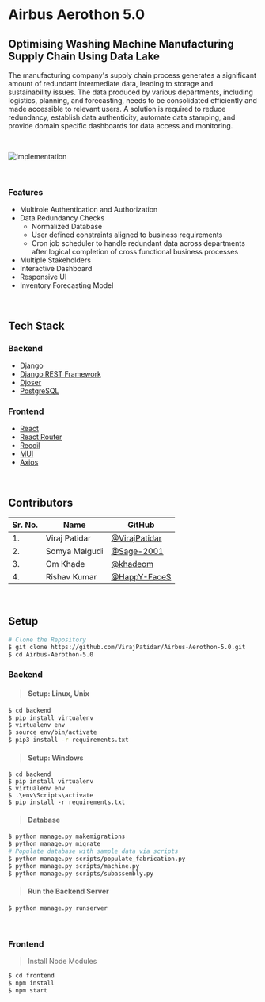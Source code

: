 # Airbus Aerothon 5.0

## Optimising Washing Machine Manufacturing Supply Chain Using Data Lake 
The manufacturing company's supply chain process generates a significant amount of redundant intermediate data, leading to storage and sustainability issues. The data produced by various departments, including logistics, planning, and forecasting, needs to be consolidated efficiently and made accessible to relevant users. A solution is required to reduce redundancy, establish data authenticity, automate data stamping, and provide domain specific dashboards for data access and monitoring.

<br />

![Implementation](https://github.com/VirajPatidar/Airbus-Aerothon-5.0/blob/main/frontend/src/images/SupplyChain.JPG)

<br />

### Features
- Multirole Authentication and Authorization
- Data Redundancy Checks
  - Normalized Database
  - User defined constraints aligned to business requirements
  - Cron job scheduler to handle redundant data across departments after logical completion of cross functional business processes
- Multiple Stakeholders
- Interactive Dashboard
- Responsive UI
- Inventory Forecasting Model

<br />

## Tech Stack
### Backend
- [Django](https://www.djangoproject.com/)
- [Django REST Framework](https://www.django-rest-framework.org/)
- [Djoser](https://djoser.readthedocs.io/en/latest/getting_started.html)
- [PostgreSQL](https://www.postgresql.org/)

### Frontend
- [React](https://react.dev/)
- [React Router](https://reactrouter.com/en/main)
- [Recoil](https://recoiljs.org/)
- [MUI](https://mui.com/)
- [Axios](https://axios-http.com/)


<br/>

## Contributors
| Sr. No. | Name     | GitHub |
| ------ | -------- | ----------- |
| 1.     | Viraj Patidar | [@VirajPatidar](https://github.com/VirajPatidar) |
| 2.     | Somya Malgudi | [@Sage-2001](https://github.com/Sage-2001)|
| 3.     | Om Khade | [@khadeom](https://github.com/khadeom)|
| 4.     | Rishav Kumar | [@HappY-FaceS](https://github.com/HappY-FaceS)|

<br/>


## Setup

```bash
# Clone the Repository
$ git clone https://github.com/VirajPatidar/Airbus-Aerothon-5.0.git 
$ cd Airbus-Aerothon-5.0
```

### Backend

> #### Setup: Linux, Unix 
```bash
$ cd backend
$ pip install virtualenv
$ virtualenv env
$ source env/bin/activate
$ pip3 install -r requirements.txt
```

> #### Setup: Windows
```
$ cd backend
$ pip install virtualenv
$ virtualenv env
$ .\env\Scripts\activate
$ pip install -r requirements.txt
```

> #### Database

```bash
$ python manage.py makemigrations
$ python manage.py migrate
# Populate database with sample data via scripts
$ python manage.py scripts/populate_fabrication.py 
$ python manage.py scripts/machine.py 
$ python manage.py scripts/subassembly.py
```

> #### Run the Backend Server

```bash
$ python manage.py runserver
```

<br />

### Frontend

> Install Node Modules 
```bash
$ cd frontend
$ npm install
$ npm start

```

<br />
